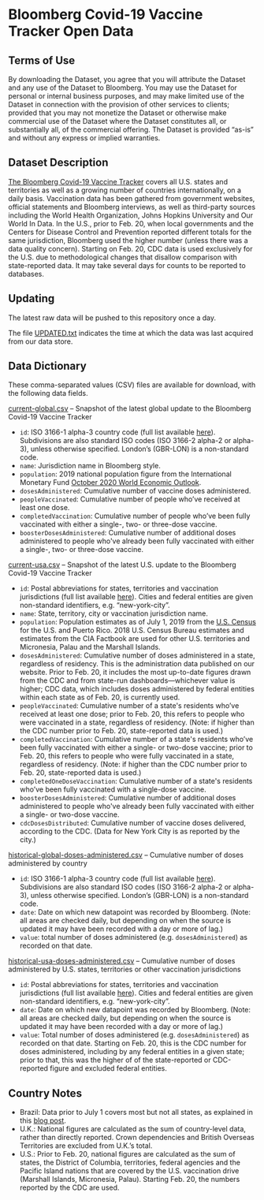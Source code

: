 # Bloomberg Covid-19 Vaccine Tracker Open Data

## Terms of Use

By downloading the Dataset, you agree that you will attribute the Dataset and any use of the Dataset to Bloomberg. You may use the Dataset for personal or internal business purposes, and may make limited use of the Dataset in connection with the provision of other services to clients; provided that you may not monetize the Dataset or otherwise make commercial use of the Dataset where the Dataset constitutes all, or substantially all, of the commercial offering. The Dataset is provided “as-is” and without any express or implied warranties.

## Dataset Description

[The Bloomberg Covid-19 Vaccine Tracker](https://www.bloomberg.com/graphics/covid-vaccine-tracker-global-distribution/) covers all U.S. states and territories as well as a growing number of countries internationally, on a daily basis. Vaccination data has been gathered from government websites, official statements and Bloomberg interviews, as well as third-party sources including the World Health Organization, Johns Hopkins University and Our World In Data. In the U.S., prior to Feb. 20, when local governments and the Centers for Disease Control and Prevention reported different totals for the same jurisdiction, Bloomberg used the higher number (unless there was a data quality concern). Starting on Feb. 20, CDC data is used exclusively for the U.S. due to methodological changes that disallow comparison with state-reported data. It may take several days for counts to be reported to databases.

## Updating

The latest raw data will be pushed to this repository once a day.

The file [UPDATED.txt](data/UPDATED.txt) indicates the time at which the data was last acquired from our data store.

## Data Dictionary

These comma-separated values (CSV) files are available for download, with the following data fields.

[current-global.csv](data/current-global.csv) – Snapshot of the latest global update to the Bloomberg Covid-19 Vaccine Tracker

* `id`: ISO 3166-1 alpha-3 country code (full list available [here](https://unstats.un.org/unsd/tradekb/knowledgebase/country-code)). Subdivisions are also standard ISO codes (ISO 3166-2 alpha-2 or alpha-3), unless otherwise specified. London’s (GBR-LON) is a non-standard code.
* `name`: Jurisdiction name in Bloomberg style.
* `population`: 2019 national population figure from the International Monetary Fund [October 2020 World Economic Outlook](https://www.imf.org/en/Publications/WEO/weo-database/2020/October).
* `dosesAdministered`: Cumulative number of vaccine doses administered.
* `peopleVaccinated`: Cumulative number of people who’ve received at least one dose.
* `completedVaccination`: Cumulative number of people who’ve been fully vaccinated with either a single-, two- or three-dose vaccine.
* `boosterDosesAdministered`: Cumulative number of additional doses administered to people who've already been fully vaccinated with either a single-, two- or three-dose vaccine.

[current-usa.csv](data/current-usa.csv) – Snapshot of the latest U.S. update to the Bloomberg Covid-19 Vaccine Tracker

* `id`: Postal abbreviations for states, territories and vaccination jurisdictions (full list available [here](https://faq.usps.com/s/article/What-are-the-USPS-abbreviations-for-U-S-states-and-territories)). Cities and federal entities are given non-standard identifiers, e.g. “new-york-city”.
* `name`: State, territory, city or vaccination jurisdiction name.
* `population`: Population estimates as of July 1, 2019 from the [U.S. Census](https://www.census.gov/data/tables/time-series/demo/popest/2010s-state-total.html) for the U.S. and Puerto Rico. 2018 U.S. Census Bureau estimates and estimates from the CIA Factbook are used for other U.S. territories and Micronesia, Palau and the Marshall Islands.
* `dosesAdministered`: Cumulative number of doses administered in a state, regardless of residency. This is the administration data published on our website. Prior to Feb. 20, it includes the most up-to-date figures drawn from the CDC and from state-run dashboards—whichever value is higher; CDC data, which includes doses administered by federal entities within each state as of Feb. 20, is currently used.
* `peopleVaccinated`: Cumulative number of a state's residents who’ve received at least one dose; prior to Feb. 20, this refers to people who were vaccinated in a state, regardless of residency. (Note: if higher than the CDC number prior to Feb. 20, state-reported data is used.)
* `completedVaccination`: Cumulative number of a state's residents who’ve been fully vaccinated with either a single- or two-dose vaccine; prior to Feb. 20, this refers to people who were fully vaccinated in a state, regardless of residency. (Note: if higher than the CDC number prior to Feb. 20, state-reported data is used.)
* `completedOneDoseVaccination`: Cumulative number of a state's residents who’ve been fully vaccinated with a single-dose vaccine.
* `boosterDosesAdministered`: Cumulative number of additional doses administered to people who've already been fully vaccinated with either a single- or two-dose vaccine.
* `cdcDosesDistributed`: Cumulative number of vaccine doses delivered, according to the CDC. (Data for New York City is as reported by the city.)

[historical-global-doses-administered.csv](data/historical-global-doses-administered.csv) – Cumulative number of doses administered by country

* `id`: ISO 3166-1 alpha-3 country code (full list available [here](https://unstats.un.org/unsd/tradekb/knowledgebase/country-code)). Subdivisions are also standard ISO codes (ISO 3166-2 alpha-2 or alpha-3), unless otherwise specified. London’s (GBR-LON) is a non-standard code.
* `date`: Date on which new datapoint was recorded by Bloomberg. (Note: all areas are checked daily, but depending on when the source is updated it may have been recorded with a day or more of lag.)
* `value`: total number of doses administered (e.g. `dosesAdministered`) as recorded on that date.

[historical-usa-doses-administered.csv](data/historical-usa-doses-administered.csv) – Cumulative number of doses administered by U.S. states, territories or other vaccination jurisdictions

* `id`: Postal abbreviations for states, territories and vaccination jurisdictions (full list available [here](https://faq.usps.com/s/article/What-are-the-USPS-abbreviations-for-U-S-states-and-territories)). Cities and federal entities are given non-standard identifiers, e.g. “new-york-city”.
* `date`: Date on which new datapoint was recorded by Bloomberg. (Note: all areas are checked daily, but depending on when the source is updated it may have been recorded with a day or more of lag.)
* `value`: Total number of doses administered (e.g. `dosesAdministered`) as recorded on that date. Starting on Feb. 20, this is the CDC number for doses administered, including by any federal entities in a given state; prior to that, this was the higher of of the state-reported or CDC-reported figure and excluded federal entities.

## Country Notes

* Brazil: Data prior to July 1 covers most but not all states, as explained in this [blog post](https://www.bloomberg.com/news/live-blog/2021-01-21/methodology-and-analysis-for-the-covid-19-vaccine-tracker#6012F60FB2240001).
* U.K.: National figures are calculated as the sum of country-level data, rather than directly reported. Crown dependencies and British Overseas Territories are excluded from U.K.’s total.
* U.S.: Prior to Feb. 20, national figures are calculated as the sum of states, the District of Columbia, territories, federal agencies and the Pacific Island nations that are covered by the U.S. vaccination drive (Marshall Islands, Micronesia, Palau). Starting Feb. 20, the numbers reported by the CDC are used.
